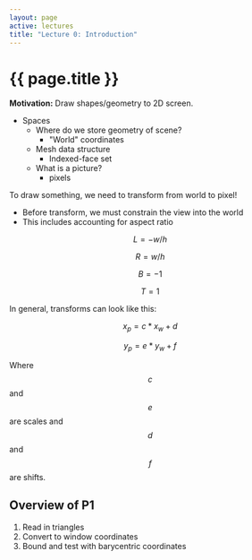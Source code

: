 ```yaml
---
layout: page
active: lectures
title: "Lecture 0: Introduction"
---
```


<h1>{{ page.title }}</h1>

**Motivation:** Draw shapes/geometry to 2D screen.

- Spaces
  - Where do we store geometry of scene?
    - "World" coordinates
  - Mesh data structure
    - Indexed-face set
  - What is a picture?
    - pixels

To draw something, we need to transform from world to pixel!

- Before transform, we must constrain the view into the world
- This includes accounting for aspect ratio

$$ L = -w / h $$

$$ R = w / h $$

$$ B = -1 $$

$$ T = 1 $$

In general, transforms can look like this:

$$ x_p = c * x_w + d $$

$$ y_p = e * y_w + f $$

Where $$ c $$ and $$ e $$ are scales and $$ d $$ and $$ f $$ are shifts.


## Overview of P1

1. Read in triangles
2. Convert to window coordinates
3. Bound and test with barycentric coordinates

